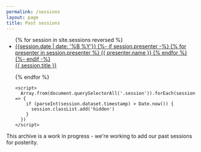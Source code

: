 ```yaml
---
permalink: /sessions
layout: page
title: Past sessions
---
```


<ul class="session-list">
  {% for session in site.sessions reversed %}
    <li class="session" data-timestamp="{{ session.date | date: '%s%L'}}">
      <a href="{{ session.url }}">
        <div>
        {{session.date | date: '%B %Y'}}
        {%- if session.presenter -%} {% for presenter in session.presenter %}
    <span itemprop="performer" itemscope itemtype="http://schema.org/Person">
      <span class="p-performer h-card" itemprop="name"
        >{{ presenter.name }}</span
      ></span
    >
    {% endfor %}
    {%- endif -%}
        </div>
        <div class="title">{{ session.title }}</div>
      </a>
    </li>

{% endfor %}

    <script>
      Array.from(document.querySelectorAll('.session')).forEach(session => {
        if (parseInt(session.dataset.timestamp) > Date.now()) {
          session.classList.add('hidden')
        }
      })
    </script>

</ul>
<p>This archive is a work in progress - we're working to add our past sessions for posterity.</p>
